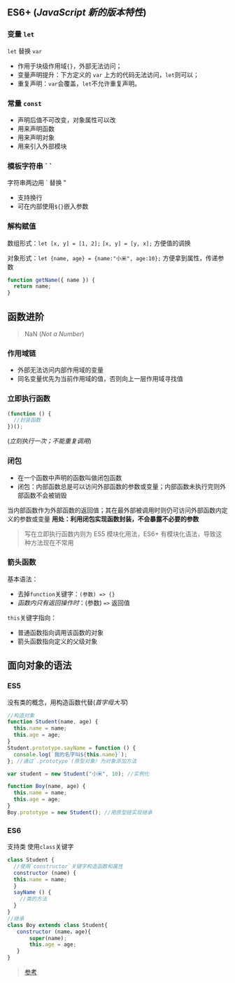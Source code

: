 ## ES6+ (_JavaScript 新的版本特性_)

### 变量 `let`

`let` 替换 `var`

- 作用于块级作用域`{}`，外部无法访问；
- 变量声明提升：下方定义的 `var` 上方的代码无法访问，`let`则可以；
- 重复声明：`var`会覆盖，`let`不允许重复声明。

### 常量 `const`

- 声明后值不可改变，对象属性可以改
- 用来声明函数
- 用来声明对象
- 用来引入外部模块

### 模板字符串 \` \`

字符串两边用 \` 替换 "

- 支持换行
- 可在内部使用`${}`嵌入参数

### 解构赋值

数组形式：`let [x, y] = [1, 2];`
`[x, y] = [y, x];` 方便值的调换

对象形式：`let {name, age} = {name:"小米", age:10};`
方便拿到属性，传递参数

```js
function getName({ name }) {
  return name;
}
```

## 函数进阶

> NaN (_Not a Number_)

### 作用域链

- 外部无法访问内部作用域的变量
- 同名变量优先为当前作用域的值，否则向上一层作用域寻找值

### 立即执行函数

```js
(function () {
  //封装函数
})();
```

(_立刻执行一次；不能重复调用_)

### 闭包

- 在一个函数中声明的函数叫做闭包函数
- 闭包：内部函数总是可以访问外部函数的参数或变量；内部函数未执行完则外部函数不会被销毁

当内部函数作为外部函数的返回值；其在最外部被调用时则仍可访问外部函数内定义的参数或变量
**用处：利用闭包实现函数封装，不会暴露不必要的参数**

> 写在立即执行函数内则为 ES5 模块化用法，ES6+ 有模块化语法，导致这种方法现在不常用

### **箭头函数**

基本语法：

- 去掉`function`关键字：`(参数) => {}`
- _函数内只有返回操作时_：(参数) `=>` 返回值

`this`关键字指向：

- 普通函数指向调用该函数的对象
- 箭头函数指向定义的父级对象

## 面向对象的语法

### ES5

没有类的概念，用构造函数代替(_首字母大写_)

```js
//构造对象
function Student(name, age) {
  this.name = name;
  this.age = age;
}
Student.prototype.sayName = function () {
  console.log(`我的名字叫${this.name}`);
}; //通过`.prototype`(原型对象）为对象添加方法

var student = new Student("小米", 10); //实例化

function Boy(name, age) {
  this.name = name;
  this.age = age;
}
Boy.prototype = new Student(); //用原型链实现继承
```

### ES6

支持类 使用`class`关键字

```js
class Student {
  //使用`constructor`关键字构造函数和属性
  constructor (name) {
  this.name = name;
  }
  sayName () {
    //类的方法
  }
}
//继承
class Boy extends class Student{
   constructor (name，age){
       super(name);
       this.age = age;
   }
}
```

> [参考](https://www.yuque.com/istao/inunbi/kt5526)
